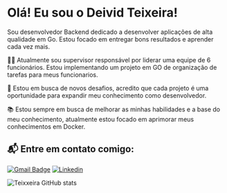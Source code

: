 

# Olá! Eu sou o Deivid Teixeira!

Sou desenvolvedor Backend dedicado a desenvolver aplicações de alta qualidade em Go. Estou focado em entregar bons resultados e aprender cada vez mais. 

👨‍💻 Atualmente sou supervisor responsável por liderar uma equipe de 6 funcionários. Estou implementando um projeto em GO de organização de tarefas para meus funcionarios.

👊 Estou em busca de novos desafios, acredito que cada projeto é uma oportunidade para expandir meu conhecimento como desenvolvedor.

📚 Estou sempre em busca de melhorar as minhas habilidades e a base do meu conhecimento, atualmente estou focado em aprimorar meus conhecimentos em Docker. 

## 📬 Entre em contato comigo: 

[![Gmail Badge](https://img.shields.io/badge/-Email-c14438?style=for-the-badge&logo=Gmail&logoColor=white&link=mailto:deividteixeira.go@gmail.com)](mailto:deividteixeira.go@gmail.com)
[![Linkedin](https://img.shields.io/badge/LinkedIn-0077B5?style=for-the-badge&logo=linkedin&logoColor=white)](https://www.linkedin.com/in/deivid-teixeira-36952a257/)


![Teixxeira GitHub stats](https://github-readme-stats.vercel.app/api?username=DEIVIDTEIXXEIRA&show_icons=true&theme=dracula)






